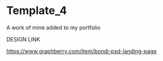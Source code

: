 # Template_4
A work of mine added to my portfolio

DESIGN LINK 

https://www.graphberry.com/item/bondi-psd-landing-page
